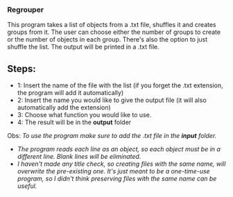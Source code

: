 ### Regrouper

This program takes a list of objects from a .txt file, shuffles it and creates groups from it.
The user can choose either the number of groups to create or the number of objects in each group.
There's also the option to just shuffle the list.
The output will be printed in a .txt file.


  ## Steps:
  - 1: Insert the name of the file with the list (if you forget the .txt extension, the program will add it automatically)
  - 2: Insert the name you would like to give the output file (it will also automatically add the extension)
  - 3: Choose what function you would like to use.
  - 4: The result will be in the **output** folder

Obs: *To use the program make sure to add the .txt file in the **input** folder.*

- *The program reads each line as an object, so each object must be in a different line. Blank lines will be eliminated.*
- *I haven't made any title check, so creating files with the same name, will overwrite the pre-existing one.*
 *It's just meant to be a one-time-use program, so I didn't think preserving files with the same name can be useful.*